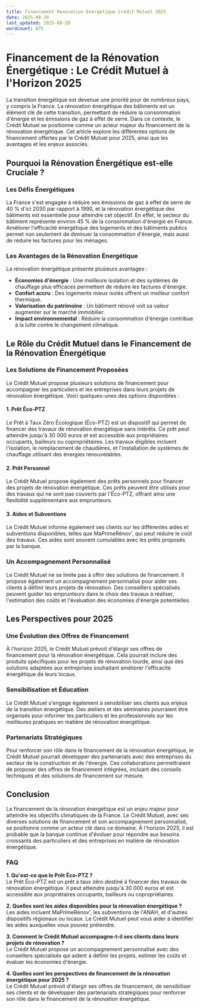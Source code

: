 ```yaml
---
title: Financement Renovation Energetique Credit Mutuel 2025
date: 2025-08-20
last_updated: 2025-08-20
wordcount: 875
---
```


# Financement de la Rénovation Énergétique : Le Crédit Mutuel à l'Horizon 2025

La transition énergétique est devenue une priorité pour de nombreux pays, y compris la France. La rénovation énergétique des bâtiments est un élément clé de cette transition, permettant de réduire la consommation d'énergie et les émissions de gaz à effet de serre. Dans ce contexte, le Crédit Mutuel se positionne comme un acteur majeur du financement de la rénovation énergétique. Cet article explore les différentes options de financement offertes par le Crédit Mutuel pour 2025, ainsi que les avantages et les enjeux associés.

## Pourquoi la Rénovation Énergétique est-elle Cruciale ?

### Les Défis Énergétiques

La France s'est engagée à réduire ses émissions de gaz à effet de serre de 40 % d'ici 2030 par rapport à 1990, et la rénovation énergétique des bâtiments est essentielle pour atteindre cet objectif. En effet, le secteur du bâtiment représente environ 45 % de la consommation d'énergie en France. Améliorer l'efficacité énergétique des logements et des bâtiments publics permet non seulement de diminuer la consommation d'énergie, mais aussi de réduire les factures pour les ménages.

### Les Avantages de la Rénovation Énergétique

La rénovation énergétique présente plusieurs avantages :
- **Économies d'énergie** : Une meilleure isolation et des systèmes de chauffage plus efficaces permettent de réduire les factures d'énergie.
- **Confort accru** : Des logements mieux isolés offrent un meilleur confort thermique.
- **Valorisation du patrimoine** : Un bâtiment rénové voit sa valeur augmenter sur le marché immobilier.
- **Impact environnemental** : Réduire la consommation d'énergie contribue à la lutte contre le changement climatique.

## Le Rôle du Crédit Mutuel dans le Financement de la Rénovation Énergétique

### Les Solutions de Financement Proposées

Le Crédit Mutuel propose plusieurs solutions de financement pour accompagner les particuliers et les entreprises dans leurs projets de rénovation énergétique. Voici quelques-unes des options disponibles :

#### 1. Prêt Éco-PTZ

Le Prêt à Taux Zéro Écologique (Éco-PTZ) est un dispositif qui permet de financer des travaux de rénovation énergétique sans intérêts. Ce prêt peut atteindre jusqu'à 30 000 euros et est accessible aux propriétaires occupants, bailleurs ou copropriétaires. Les travaux éligibles incluent l'isolation, le remplacement de chaudières, et l'installation de systèmes de chauffage utilisant des énergies renouvelables.

#### 2. Prêt Personnel

Le Crédit Mutuel propose également des prêts personnels pour financer des projets de rénovation énergétique. Ces prêts peuvent être utilisés pour des travaux qui ne sont pas couverts par l'Éco-PTZ, offrant ainsi une flexibilité supplémentaire aux emprunteurs.

#### 3. Aides et Subventions

Le Crédit Mutuel informe également ses clients sur les différentes aides et subventions disponibles, telles que MaPrimeRénov', qui peut réduire le coût des travaux. Ces aides sont souvent cumulables avec les prêts proposés par la banque.

### Un Accompagnement Personnalisé

Le Crédit Mutuel ne se limite pas à offrir des solutions de financement. Il propose également un accompagnement personnalisé pour aider ses clients à définir leurs projets de rénovation. Des conseillers spécialisés peuvent guider les emprunteurs dans le choix des travaux à réaliser, l'estimation des coûts et l'évaluation des économies d'énergie potentielles.

## Les Perspectives pour 2025

### Une Évolution des Offres de Financement

À l'horizon 2025, le Crédit Mutuel prévoit d'élargir ses offres de financement pour la rénovation énergétique. Cela pourrait inclure des produits spécifiques pour les projets de rénovation lourde, ainsi que des solutions adaptées aux entreprises souhaitant améliorer l'efficacité énergétique de leurs locaux.

### Sensibilisation et Éducation

Le Crédit Mutuel s'engage également à sensibiliser ses clients aux enjeux de la transition énergétique. Des ateliers et des séminaires pourraient être organisés pour informer les particuliers et les professionnels sur les meilleures pratiques en matière de rénovation énergétique.

### Partenariats Stratégiques

Pour renforcer son rôle dans le financement de la rénovation énergétique, le Crédit Mutuel pourrait développer des partenariats avec des entreprises du secteur de la construction et de l'énergie. Ces collaborations permettraient de proposer des offres de financement intégrées, incluant des conseils techniques et des solutions de financement sur mesure.

## Conclusion

Le financement de la rénovation énergétique est un enjeu majeur pour atteindre les objectifs climatiques de la France. Le Crédit Mutuel, avec ses diverses solutions de financement et son accompagnement personnalisé, se positionne comme un acteur clé dans ce domaine. À l'horizon 2025, il est probable que la banque continue d'évoluer pour répondre aux besoins croissants des particuliers et des entreprises en matière de rénovation énergétique.

### FAQ

**1. Qu'est-ce que le Prêt Éco-PTZ ?**  
Le Prêt Éco-PTZ est un prêt à taux zéro destiné à financer des travaux de rénovation énergétique. Il peut atteindre jusqu'à 30 000 euros et est accessible aux propriétaires occupants, bailleurs ou copropriétaires.

**2. Quelles sont les aides disponibles pour la rénovation énergétique ?**  
Les aides incluent MaPrimeRénov', les subventions de l'ANAH, et d'autres dispositifs régionaux ou locaux. Le Crédit Mutuel peut vous aider à identifier les aides auxquelles vous pouvez prétendre.

**3. Comment le Crédit Mutuel accompagne-t-il ses clients dans leurs projets de rénovation ?**  
Le Crédit Mutuel propose un accompagnement personnalisé avec des conseillers spécialisés qui aident à définir les projets, estimer les coûts et évaluer les économies d'énergie.

**4. Quelles sont les perspectives de financement de la rénovation énergétique pour 2025 ?**  
Le Crédit Mutuel prévoit d'élargir ses offres de financement, de sensibiliser ses clients et de développer des partenariats stratégiques pour renforcer son rôle dans le financement de la rénovation énergétique.